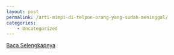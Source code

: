 ```yaml
---
layout: post
permalink: /arti-mimpi-di-telpon-orang-yang-sudah-meninggal/
categories:
    - Uncategorized
---
```


[Baca Selengkapnya](/04)